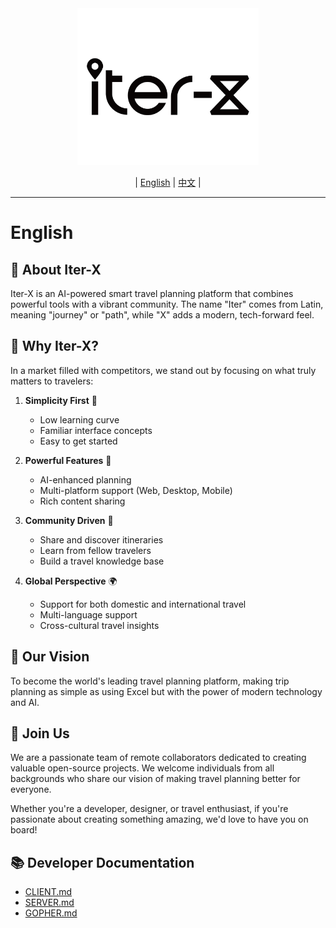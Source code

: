 <div align="center">
  <img src="./docs/logo.png" alt="Logo" width="290" height="251" />
</div>

<div align="center">

| [English](README.md) | [中文](docs/README.zh-CN.md) |

</div>

---

# English

## 🚀 About Iter-X

Iter-X is an AI-powered smart travel planning platform that combines powerful tools with a vibrant community. The name "Iter" comes from Latin, meaning "journey" or "path", while "X" adds a modern, tech-forward feel.

## 🌟 Why Iter-X?

In a market filled with competitors, we stand out by focusing on what truly matters to travelers:

1. **Simplicity First** 🎯
   - Low learning curve
   - Familiar interface concepts
   - Easy to get started

2. **Powerful Features** 💪
   - AI-enhanced planning
   - Multi-platform support (Web, Desktop, Mobile)
   - Rich content sharing

3. **Community Driven** 👥
   - Share and discover itineraries
   - Learn from fellow travelers
   - Build a travel knowledge base

4. **Global Perspective** 🌍
   - Support for both domestic and international travel
   - Multi-language support
   - Cross-cultural travel insights

## 🎯 Our Vision

To become the world's leading travel planning platform, making trip planning as simple as using Excel but with the power of modern technology and AI.

## 🤝 Join Us

We are a passionate team of remote collaborators dedicated to creating valuable open-source projects. We welcome individuals from all backgrounds who share our vision of making travel planning better for everyone.

Whether you're a developer, designer, or travel enthusiast, if you're passionate about creating something amazing, we'd love to have you on board!

## 📚 Developer Documentation

* [CLIENT.md](docs/dev/CLIENT.md)
* [SERVER.md](docs/dev/SERVER.md)
* [GOPHER.md](docs/dev/GOPHER.md)
